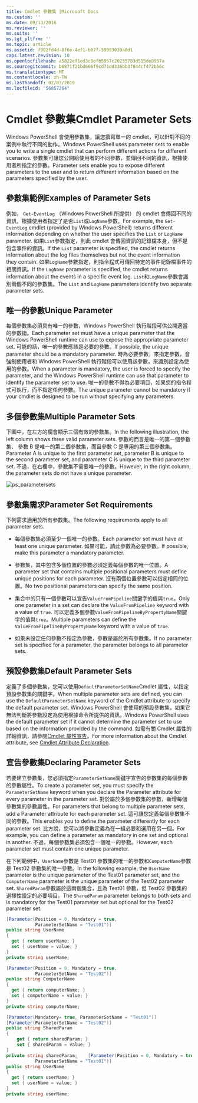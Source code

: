 ```yaml
---
title: Cmdlet 參數集 |Microsoft Docs
ms.custom: ''
ms.date: 09/13/2016
ms.reviewer: ''
ms.suite: ''
ms.tgt_pltfrm: ''
ms.topic: article
ms.assetid: f902fd4d-8f6e-4ef1-b07f-59983039a0d1
caps.latest.revision: 10
ms.openlocfilehash: a5822ef1ed3c9efb5957c20255783d515de8957a
ms.sourcegitcommit: b6871f21bd666f9cd71dd336bb3f844cf472b56c
ms.translationtype: MT
ms.contentlocale: zh-TW
ms.lasthandoff: 02/03/2019
ms.locfileid: "56857264"
---
```

# <a name="cmdlet-parameter-sets"></a><span data-ttu-id="0c38d-102">Cmdlet 參數集</span><span class="sxs-lookup"><span data-stu-id="0c38d-102">Cmdlet Parameter Sets</span></span>

<span data-ttu-id="0c38d-103">Windows PowerShell 會使用參數集，讓您撰寫單一的 cmdlet，可以針對不同的案例中執行不同的動作。</span><span class="sxs-lookup"><span data-stu-id="0c38d-103">Windows PowerShell uses parameter sets to enable you to write a single cmdlet that can perform different actions for different scenarios.</span></span> <span data-ttu-id="0c38d-104">參數集可讓您公開給使用者的不同參數，並傳回不同的資訊，根據使用者所指定的參數。</span><span class="sxs-lookup"><span data-stu-id="0c38d-104">Parameter sets enable you to expose different parameters to the user and to return different information based on the parameters specified by the user.</span></span>

## <a name="examples-of-parameter-sets"></a><span data-ttu-id="0c38d-105">參數集範例</span><span class="sxs-lookup"><span data-stu-id="0c38d-105">Examples of Parameter Sets</span></span>

<span data-ttu-id="0c38d-106">例如， `Get-EventLog` （Windows PowerShell 所提供） 的 cmdlet 會傳回不同的資訊，根據使用者指定了是否`List`或`LogName`參數。</span><span class="sxs-lookup"><span data-stu-id="0c38d-106">For example, the `Get-EventLog` cmdlet (provided by Windows PowerShell) returns different information depending on whether the user specifies the `List` or `LogName` parameter.</span></span> <span data-ttu-id="0c38d-107">如果`List`參數指定，則此 cmdlet 會傳回資訊的記錄檔本身，但不是包含事件的資訊。</span><span class="sxs-lookup"><span data-stu-id="0c38d-107">If the `List` parameter is specified, the cmdlet returns information about the log files themselves but not the event information they contain.</span></span> <span data-ttu-id="0c38d-108">如果`LogName`參數指定，則指令程式可傳回特定的事件記錄檔事件的相關資訊。</span><span class="sxs-lookup"><span data-stu-id="0c38d-108">If the `LogName` parameter is specified, the cmdlet returns information about the events in a specific event log.</span></span> <span data-ttu-id="0c38d-109">`List`和`LogName`參數會識別兩個不同的參數集。</span><span class="sxs-lookup"><span data-stu-id="0c38d-109">The `List` and `LogName` parameters identify two separate parameter sets.</span></span>

## <a name="unique-parameter"></a><span data-ttu-id="0c38d-110">唯一的參數</span><span class="sxs-lookup"><span data-stu-id="0c38d-110">Unique Parameter</span></span>

<span data-ttu-id="0c38d-111">每個參數集必須具有唯一的參數，Windows PowerShell 執行階段可供公開適當的參數組。</span><span class="sxs-lookup"><span data-stu-id="0c38d-111">Each parameter set must have a unique parameter that the Windows PowerShell runtime can use to expose the appropriate parameter set.</span></span> <span data-ttu-id="0c38d-112">可能的話，唯一的參數應該是必要的參數。</span><span class="sxs-lookup"><span data-stu-id="0c38d-112">If possible, the unique parameter should be a mandatory parameter.</span></span> <span data-ttu-id="0c38d-113">時為必要參數，來指定參數，會強制使用者和 Windows PowerShell 執行階段可以使用該參數，來識別設定為使用的參數。</span><span class="sxs-lookup"><span data-stu-id="0c38d-113">When a parameter is mandatory, the user is forced to specify the parameter, and the Windows PowerShell runtime can use that parameter to identify the parameter set to use.</span></span> <span data-ttu-id="0c38d-114">唯一的參數不得為必要項目，如果您的指令程式可執行，而不指定任何參數。</span><span class="sxs-lookup"><span data-stu-id="0c38d-114">The unique parameter cannot be mandatory if your cmdlet is designed to be run without specifying any parameters.</span></span>

## <a name="multiple-parameter-sets"></a><span data-ttu-id="0c38d-115">多個參數集</span><span class="sxs-lookup"><span data-stu-id="0c38d-115">Multiple Parameter Sets</span></span>

<span data-ttu-id="0c38d-116">下圖中，在左方的欄會顯示三個有效的參數集。</span><span class="sxs-lookup"><span data-stu-id="0c38d-116">In the following illustration, the left column shows three valid parameter sets.</span></span> <span data-ttu-id="0c38d-117">參數的而言是唯一的第一個參數集、 參數 B 是唯一的第二個參數集，而且參數 C 是專用的第三個參數集。</span><span class="sxs-lookup"><span data-stu-id="0c38d-117">Parameter A is unique to the first parameter set, parameter B is unique to the second parameter set, and parameter C is unique to the third parameter set.</span></span> <span data-ttu-id="0c38d-118">不過，在右欄中，參數集不需要唯一的參數。</span><span class="sxs-lookup"><span data-stu-id="0c38d-118">However, in the right column, the parameter sets do not have a unique parameter.</span></span>

![ps_parametersets](../media/ps-parametersets.gif)

## <a name="parameter-set-requirements"></a><span data-ttu-id="0c38d-120">參數集需求</span><span class="sxs-lookup"><span data-stu-id="0c38d-120">Parameter Set Requirements</span></span>

<span data-ttu-id="0c38d-121">下列需求適用於所有參數集。</span><span class="sxs-lookup"><span data-stu-id="0c38d-121">The following requirements apply to all parameter sets.</span></span>

- <span data-ttu-id="0c38d-122">每個參數集必須至少一個唯一的參數。</span><span class="sxs-lookup"><span data-stu-id="0c38d-122">Each parameter set must have at least one unique parameter.</span></span> <span data-ttu-id="0c38d-123">如果可能，請此參數為必要參數。</span><span class="sxs-lookup"><span data-stu-id="0c38d-123">If possible, make this parameter a mandatory parameter.</span></span>

- <span data-ttu-id="0c38d-124">參數集，其中包含多個位置的參數必須定義每個參數的唯一位置。</span><span class="sxs-lookup"><span data-stu-id="0c38d-124">A parameter set that contains multiple positional parameters must define unique positions for each parameter.</span></span> <span data-ttu-id="0c38d-125">沒有兩個位置參數可以指定相同的位置。</span><span class="sxs-lookup"><span data-stu-id="0c38d-125">No two positional parameters can specify the same position.</span></span>

- <span data-ttu-id="0c38d-126">集合中的只有一個參數可以宣告`ValueFromPipeline`關鍵字的值與`true`。</span><span class="sxs-lookup"><span data-stu-id="0c38d-126">Only one parameter in a set can declare the `ValueFromPipeline` keyword with a value of `true`.</span></span> <span data-ttu-id="0c38d-127">可以定義多個參數`ValueFromPipelineByPropertyName`關鍵字的值與`true`。</span><span class="sxs-lookup"><span data-stu-id="0c38d-127">Multiple parameters can define the `ValueFromPipelineByPropertyName` keyword with a value of `true`.</span></span>

- <span data-ttu-id="0c38d-128">如果未設定任何參數不指定為參數，參數是屬於所有參數集。</span><span class="sxs-lookup"><span data-stu-id="0c38d-128">If no parameter set is specified for a parameter, the parameter belongs to all parameter sets.</span></span>

## <a name="default-parameter-sets"></a><span data-ttu-id="0c38d-129">預設參數集</span><span class="sxs-lookup"><span data-stu-id="0c38d-129">Default Parameter Sets</span></span>

<span data-ttu-id="0c38d-130">定義了多個參數集，您可以使用`DefaultParameterSetName`Cmdlet 屬性，以指定預設參數集的關鍵字。</span><span class="sxs-lookup"><span data-stu-id="0c38d-130">When multiple parameter sets are defined, you can use the `DefaultParameterSetName` keyword of the Cmdlet attribute to specify the default parameter set.</span></span> <span data-ttu-id="0c38d-131">Windows PowerShell 會使用的預設參數集，如果它無法判斷將參數設定為使用根據命令所提供的資訊。</span><span class="sxs-lookup"><span data-stu-id="0c38d-131">Windows PowerShell uses the default parameter set if it cannot determine the parameter set to use based on the information provided by the command.</span></span> <span data-ttu-id="0c38d-132">如需有關 Cmdlet 屬性的詳細資訊，請參閱[Cmdlet 屬性宣告](./cmdlet-attribute-declaration.md)。</span><span class="sxs-lookup"><span data-stu-id="0c38d-132">For more information about the Cmdlet attribute, see [Cmdlet Attribute Declaration](./cmdlet-attribute-declaration.md).</span></span>

## <a name="declaring-parameter-sets"></a><span data-ttu-id="0c38d-133">宣告參數集</span><span class="sxs-lookup"><span data-stu-id="0c38d-133">Declaring Parameter Sets</span></span>

<span data-ttu-id="0c38d-134">若要建立參數集，您必須指定`ParameterSetName`關鍵字宣告的參數集的每個參數的參數屬性。</span><span class="sxs-lookup"><span data-stu-id="0c38d-134">To create a parameter set, you must specify the `ParameterSetName` keyword when you declare the Parameter attribute for every parameter in the parameter set.</span></span> <span data-ttu-id="0c38d-135">對於屬於多個參數集的參數，新增每個參數集的參數屬性。</span><span class="sxs-lookup"><span data-stu-id="0c38d-135">For parameters that belong to multiple parameter sets, add a Parameter attribute for each parameter set.</span></span> <span data-ttu-id="0c38d-136">這可讓您定義每個參數集不同的參數。</span><span class="sxs-lookup"><span data-stu-id="0c38d-136">This enables you to define the parameter differently for each parameter set.</span></span> <span data-ttu-id="0c38d-137">比方說，您可以將參數定義為在一組必要和選用在另一個。</span><span class="sxs-lookup"><span data-stu-id="0c38d-137">For example, you can define a parameter as mandatory in one set and optional in another.</span></span> <span data-ttu-id="0c38d-138">不過，每個參數集必須包含一個唯一的參數。</span><span class="sxs-lookup"><span data-stu-id="0c38d-138">However, each parameter set must contain one unique parameter.</span></span>

<span data-ttu-id="0c38d-139">在下列範例中，`UserName`參數是 Test01 參數集的唯一的參數和`ComputerName`參數是 Test02 參數集的唯一參數。</span><span class="sxs-lookup"><span data-stu-id="0c38d-139">In the following example, the `UserName` parameter is the unique parameter of the Test01 parameter set, and the `ComputerName` parameter is the unique parameter of the Test02 parameter set.</span></span> <span data-ttu-id="0c38d-140">`SharedParam`參數屬於這兩個集合，且為 Test01 參數，但 Test02 參數集的選擇性設定的必要項目。</span><span class="sxs-lookup"><span data-stu-id="0c38d-140">The `SharedParam` parameter belongs to both sets and is mandatory for the Test01 parameter set but optional for the Test02 parameter set.</span></span>

```csharp
[Parameter(Position = 0, Mandatory = true,
           ParameterSetName = "Test01")]
public string UserName
{
  get { return userName; }
  set { userName = value; }
}
private string userName;

[Parameter(Position = 0, Mandatory = true,
           ParameterSetName = "Test02")]
public string ComputerName
{
  get { return computerName; }
  set { computerName = value; }
}
private string computerName;

[Parameter(Mandatory= true, ParameterSetName = "Test01")]
[Parameter(ParameterSetName = "Test02")]
public string SharedParam
{
    get { return sharedParam; }
    set { sharedParam = value; }
}
private string sharedParam;    [Parameter(Position = 0, Mandatory = true,
           ParameterSetName = "Test01")]
public string UserName
{
  get { return userName; }
  set { userName = value; }
}
private string userName;
```